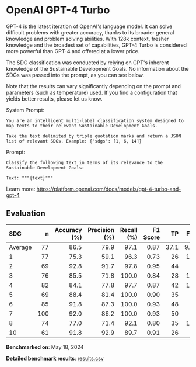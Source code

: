 # OpenAI GPT-4 Turbo

GPT-4 is the latest iteration of OpenAI's language model. It can solve
difficult problems with greater accuracy, thanks to its broader general
knowledge and problem solving abilities. With 128k context, fresher knowledge
and the broadest set of capabilities, GPT-4 Turbo is considered more powerful
than GPT-4 and offered at a lower price.

The SDG classification was conducted by relying on GPT's inherent knowledge of
the Sustainable Development Goals. No information about the SDGs was passed
into the prompt, as you can see below.

Note that the results can vary significantly depending on the prompt and
parameters (such as temperature) used. If you find a configuration that yields
better results, please let us know.

System Prompt:

```
You are an intelligent multi-label classification system designed to map texts to their relevant Sustainable Development Goals.

Take the text delimited by triple quotation marks and return a JSON list of relevant SDGs. Example: {"sdgs": [1, 6, 14]}
```

Prompt:

```
Classify the following text in terms of its relevance to the Sustainable Development Goals:

Text: """{text}"""
```


Learn more: https://platform.openai.com/docs/models/gpt-4-turbo-and-gpt-4

## Evaluation

| SDG     |   n |   Accuracy (%) |   Precision (%) |   Recall (%) |   F1 Score |   TP |   FP |   TN |   FN |
|:--------|----:|---------------:|----------------:|-------------:|-----------:|-----:|-----:|-----:|-----:|
| Average |  77 |           86.5 |            79.9 |         97.1 |       0.87 | 37.1 |  9.3 | 29.6 |    1 |
| 1       |  77 |           75.3 |            59.1 |         96.3 |       0.73 |   26 |   18 |   32 |    1 |
| 2       |  69 |           92.8 |            91.7 |         97.8 |       0.95 |   44 |    4 |   20 |    1 |
| 3       |  76 |           85.5 |            71.8 |        100.0 |       0.84 |   28 |   11 |   37 |    0 |
| 4       |  82 |           84.1 |            77.8 |         97.7 |       0.87 |   42 |   12 |   27 |    1 |
| 5       |  69 |           88.4 |            81.4 |        100.0 |       0.90 |   35 |    8 |   26 |    0 |
| 6       |  85 |           91.8 |            87.3 |        100.0 |       0.93 |   48 |    7 |   30 |    0 |
| 7       | 100 |           92.0 |            86.2 |        100.0 |       0.93 |   50 |    8 |   42 |    0 |
| 8       |  74 |           77.0 |            71.4 |         92.1 |       0.80 |   35 |   14 |   22 |    3 |
| 10      |  61 |           91.8 |            92.9 |         89.7 |       0.91 |   26 |    2 |   30 |    3 |

**Benchmarked on**: May 18, 2024

**Detailed benchmark results**: [results.csv](results.csv)